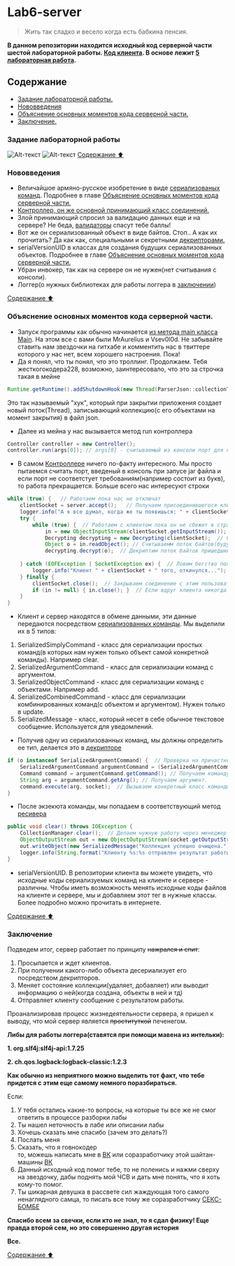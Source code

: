 # Lab6-server
> Жить так сладко и весело когда есть бабкина пенсия.
>
**В данном репозитории находится исходный код серверной части шестой лабораторной работы. [Код клиента](https://github.com/Vsev0l0d/se2-prog-lab6-client). В основе лежит [5 лабораторная работа](https://github.com/MrAureliuss/Lab5/).**


## Содержание <a name="Содержание"></a> 
* [Задание лабораторной работы.](#Задание)
* [Нововведения](#Нововведения)
* [Объяснение основных моментов кода серверной части.](#Пояснения)
* [Заключение.](#Заключение)

### Задание лабораторной работы <a name="Задание"></a>
![Alt-текст](https://i.imgur.com/7Cf9GwG.jpg)
![Alt-текст](https://imgur.com/NOn07t5.jpg)
[Содержание :arrow_up:](#Содержание)

### Нововведения <a name="Нововведения"></a>
+ Величайшое армяно-русское изобретение в виде [сериализованых команд](/src/Commands/SerializedCommands). Подробнее в главе [Объяснение основных моментов кода серверной части.](#Пояснения)
+ [Контроллер, он же основной принимающий класс соединений.](/src/ServerSocket/Controller.java)
+ Злой принимающий спросил за валидацию данных еще и на сервере? Не беда, [валидаторы](/src/Utils/Validator.java) спасут тебе баллы!
+ Вот же он сериализованный объект в виде байтов. Стоп.. А как их прочитать? Да как как, специальными и секретными [декрипторами.](/src/Utils/CommandHandler/Decrypting.java)
+ serialVersionUID в классах для создания будущих сериализованных объектов. Подробнее в главе [Объяснение основных моментов кода серверной части.](#Пояснения) 
+ Убран инвокер, так как на сервере он не нужен(нет считывания с консоли).
+ Логгер(о нужных библиотеках для работы логгера в [заключении](#Заключение))

[Содержание :arrow_up:](#Содержание)

### Объяснение основных моментов кода серверной части. <a name="Пояснения"></a>

+ Запуск программы как обычно начинается [из метода main класса Main](/src/Main.java). На этом все с вами были MrAurelius и Vsev0l0d. Не забывайте ставить нам звездочки на гитхабе и комментить нас в твиттере которого у нас нет, всем хорошего настроения. Пока!
+ Да я понял, что ты понял, что это троллинг. Продолжаем. Тебя жесткогокодера228, возможно, заинтересовало, что это за строчка такая в мейне   
```Java
Runtime.getRuntime().addShutdownHook(new Thread(ParserJson::collectionToJson));

```
Это так называемый "хук", который при закрытии приложения создает новый поток(Thread), записывающий коллекцию(c его объектами на момент закрытия) в файл json.
+ Далее из мейна у нас вызывается метод run контроллера
```Java
Controller controller = new Controller();
controller.run(args[0]); // args[0] - считываемый из консоли порт для прослушивания.
```
+ В самом [Контроллере](/src/ServerSocket/Controller.java) ничего по-факту интересного. Мы просто пытаемся считать порт, введеный в консоль при запусе jar файла и если порт не соответстует требованиям(например состоит из букв), то работа прекращается.
Больше всего нас интересуют строки
```Java
while (true) {   // Работаем пока нас не отключат
    clientSocket = server.accept();   // Получаем присоединившегося клиента
    logger.info("А я все думал, когда же ты появишься: " + clientSocket);  // Сообщаем о нем.
    try { 
        while (true) {  // Работаем с клиентом пока он не сбежит в страхе
            in = new ObjectInputStream(clientSocket.getInputStream());  // Создаем входной поток объектов данного пользователя.
            Decrypting decrypting = new Decrypting(clientSocket);  // Создаем объект декриптора.
            Object o = in.readObject(); // Считываемм поток байтов(будущий сериализованый объект).
            decrypting.decrypt(o);  // Декриптим поток байтов пришедший с клиента.
        
    } catch (EOFException | SocketException ex) {  // Ловим бегство пользователя и сигнализируем это.
        logger.info("Клиент " + clientSocket + " того, откинулся...");
    } finally {
        clientSocket.close();  // Закрываем соединение с этим пользователем.
        if (in != null) { in.close(); }  // Если вдруг клиента никогда и не было, делаем проверку, чтоб не прострелить колено.
    }
}
```

+ Клиент и сервер находятся в обмене данными, эти данные передаются посредством [сериализованных команды](/src/Commands/SerializedCommands).
Мы выделили их в 5 типов:
1. SerializedSimplyCommand - класс для сериализации простых команд(в которых нам нужен только объект самой конкретной команды). Например clear.
2. SerializedArgumentCommand - класс для сериализации команд с аргументом.
3. SerializedObjectCommand - класс для сериализации команд с объектами. Например add.
4. SerializedCombinedCommand - класс для сериализации комбинированных команд(с объектом и аргументом). Нужен только в update.
5. SerializedMessage - класс, который несет в себе обычное текстовое сообщение. Используется для уведомлений.

+ Получив одну из сериализованных команд, мы должны определить ее тип, делается это в [декрипторе](/src/Utils/CommandHandler/Decrypting.java)
```Java
if (o instanceof SerializedArgumentCommand) {  // Проверка на причастность к одной из сериалованных команд.
    SerializedArgumentCommand argumentCommand = (SerializedArgumentCommand) o; // Приводим типы.
    Command command = argumentCommand.getCommand(); // Получаем команду.
    String arg = argumentCommand.getArg(); // Получаем аргумент.
    command.execute(arg, socket);  // Вызываем конкретный класс команды. Внимание! Абстрактный класс команды изменен, не поленись зайди и посмотри что там изменилось.
}
```

+ После экзекюта команды, мы попадаем в соответствующий метод [ресивера](/src/Commands/CommandReceiver.java)
```Java
public void clear() throws IOException {
    CollectionManager.clear();  // Делаем нужную работу через менеджер коллекции.
    ObjectOutputStream out = new ObjectOutputStream(socket.getOutputStream(  // Создаем выходной поток объектов для клиента. 
    out.writeObject(new SerializedMessage("Коллекция успешно очищена."));  // Шлем сообщение на клиент.
    logger.info(String.format("Клиенту %s:%s отправлен результат работы команды CLEAR", socket.getInetAddress(), socket.getPort())); // Логгируем
}
```

+ serialVersionUID. В репозитории клиента вы можете увидеть, что исходные коды сериализуемых команд на клиенте и сервере - различны. Чтобы иметь возможность менять исходные коды файлов на клиенте и сервере, мы и добавляем этот тег в нужные классы. Более подробно можно прочитать в интернете.

[Содержание :arrow_up:](#Содержание)

### Заключение <a name="Заключение"></a>
Подведем итог, сервер работает по принципу ~~нажрался и спит~~:
1. Просыпается и ждет клиентов.
2. При получении какого-либо объекта десериализует его посредством декрипторов.
3. Меняет состояние коллекции(удаляет, добавляет) или выводит информацию о ней(когда создана, объекты в ней и тд)
4. Отправляет клиенту сообщение с результатом работы.

Проанализировав процесс жизнедеятельности сервера, я пришел к выводу, что мой сервер является ~~проституткой~~ печенегом.

**Либы для работы логгера(ставятся при помощи мавена из интельки):**


**1. org.slf4j:slf4j-api:1.7.25**

**2. ch.qos.logback:logback-classic:1.2.3**

**Как обычно из неприятного можно выделить тот факт, что тебе придется с этим еще самому немного поразбираться.**

Если:
1. У тебя остались какие-то вопросы, на которые ты все же не смог ответить в процессе разборки лабы
2. Ты нашел неточность в лабе или описании лабы 
3. Хочешь сказать мне спасибо (зачем это делать?) 
4. Послать меня
5. Сказать, что я говнокодер  
то, можешь написать мне в [ВК](https://vk.com/eriksimohyan) или соразработчику этой шайтан-машины [ВК](https://vk.com/mind_blowing_blow_job)
6. Данный исходный код помог тебе, то не поленись и нажми сверху на звездочку, дабы поднять мой ЧСВ и дать мне понять, что я хоть кому-то помог.
7. Ты шикарная девушка в рассвете сил жаждующая того самого ненаглядного самца, то писать все тому же соразработчику [СЕКС-БОМБЕ](https://vk.com/mind_blowing_blow_job)

**Спасибо всем за свечки, если кто не знал, то я сдал физику! Еще правда второй сем, но это совершенно другая история**

**Все.**  

[Содержание :arrow_up:](#Содержание)
